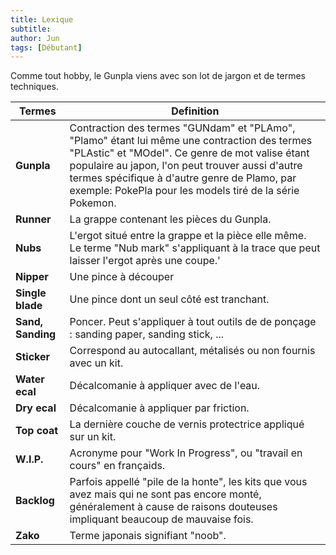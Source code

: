 ```yaml
---
title: Lexique
subtitle:
author: Jun
tags: [Débutant]
---
```


Comme tout hobby, le Gunpla viens avec son lot de jargon et de termes techniques.

<table class="uk-table uk-table-divider">
    <thead>
        <tr>
            <th>Termes</th>
            <th>Definition</th>
        </tr>
    </thead>
    <tbody>
        <tr>
            <td><strong>Gunpla</strong></td>
            <td>Contraction des termes "GUNdam" et "PLAmo", "Plamo" étant lui même une contraction des termes "PLAstic" et "MOdel". Ce genre de mot valise étant populaire au japon, l'on peut trouver aussi d'autre termes spécifique à d'autre genre de Plamo, par exemple: PokePla pour les models tiré de la série Pokemon.</td>
        </tr>
        <tr>
            <td><strong>Runner</strong></td>
            <td>La grappe contenant les pièces du Gunpla.</td>
        </tr>
        <tr>
            <td><strong>Nubs</strong></td>
            <td>L'ergot situé entre la grappe et la pièce elle même. Le terme "Nub mark" s'appliquant à la trace que peut laisser l'ergot après une coupe.'</td>
        </tr>
        <tr>
            <td><strong>Nipper</strong></td>
            <td>Une pince à découper</td>
        </tr>
        <tr>
            <td><strong>Single blade</strong></td>
            <td>Une pince dont un seul côté est tranchant.</td>
        </tr>
        <tr>
            <td><strong>Sand, Sanding</strong></td>
            <td>Poncer. Peut s'appliquer à tout outils de de ponçage : sanding paper, sanding stick, ...</td>
        </tr>
        <tr>
            <td><strong>Sticker</strong></td>
            <td>Correspond au autocallant, métalisés ou non fournis avec un kit.</td>
        </tr>
        <tr>
            <td><strong>Water ecal</strong></td>
            <td>Décalcomanie à appliquer avec de l'eau.</td>
        </tr>
        <tr>
            <td><strong>Dry ecal</strong></td>
            <td>Décalcomanie à appliquer par friction.</td>
        </tr>
        <tr>
            <td><strong>Top coat</strong></td>
            <td>La dernière couche de vernis protectrice appliqué sur un kit.</td>
        </tr>
        <tr>
            <td><strong>W.I.P.</strong></td>
            <td>Acronyme pour "Work In Progress", ou "travail en cours"  en françaids.</td>
        </tr>
        <tr>
            <td><strong>Backlog</strong></td>
            <td>Parfois appellé "pile de la honte", les kits que vous avez mais qui ne sont pas encore monté, généralement à cause de raisons douteuses impliquant beaucoup de mauvaise fois.</td>
        </tr>
        <tr>
            <td><strong>Zako</strong></td>
            <td>Terme japonais signifiant "noob".</td>
        </tr>
    </tbody>
</table>
